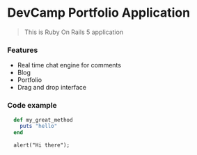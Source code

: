 # DevCamp Portfolio Application

> This is Ruby On Rails 5 application

### Features

- Real time chat engine for comments
- Blog 
- Portfolio
- Drag and drop interface

### Code example

``` ruby
  def my_great_method
    puts "hello"
  end
```

``` javasript
  alert("Hi there");
```  